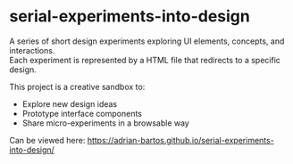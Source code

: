 # serial-experiments-into-design

A series of short design experiments exploring UI elements, concepts, and interactions.  
Each experiment is represented by a HTML file that redirects to a specific design.

This project is a creative sandbox to:
- Explore new design ideas
- Prototype interface components
- Share micro-experiments in a browsable way

Can be viewed here: https://adrian-bartos.github.io/serial-experiments-into-design/
